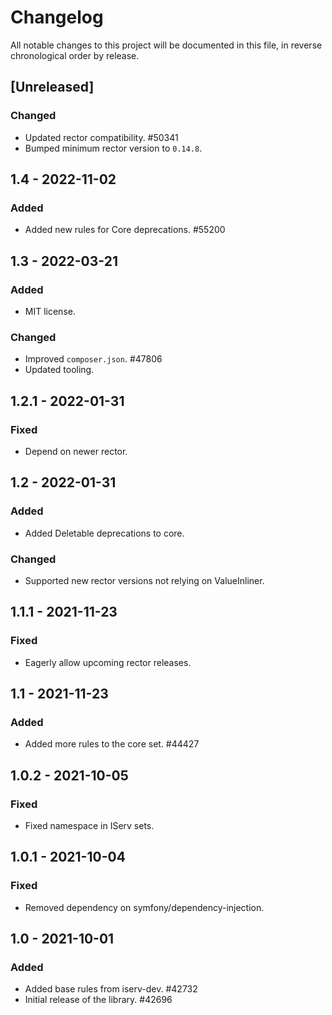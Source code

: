 # Changelog

All notable changes to this project will be documented in this file, in reverse chronological order by release.

## [Unreleased]

### Changed

- Updated rector compatibility. #50341
- Bumped minimum rector version to `0.14.8`.

## 1.4 - 2022-11-02

### Added

- Added new rules for Core deprecations. #55200

## 1.3 - 2022-03-21

### Added

- MIT license.

### Changed

- Improved `composer.json`. #47806
- Updated tooling.

## 1.2.1 - 2022-01-31

### Fixed

- Depend on newer rector.

## 1.2 - 2022-01-31

### Added

- Added Deletable deprecations to core.

### Changed

- Supported new rector versions not relying on ValueInliner.

## 1.1.1 - 2021-11-23

### Fixed

- Eagerly allow upcoming rector releases.

## 1.1 - 2021-11-23

### Added

- Added more rules to the core set. #44427

## 1.0.2 - 2021-10-05

### Fixed

- Fixed namespace in IServ sets.

## 1.0.1 - 2021-10-04

### Fixed

- Removed dependency on symfony/dependency-injection.

## 1.0 - 2021-10-01

### Added

- Added base rules from iserv-dev. #42732
- Initial release of the library. #42696

